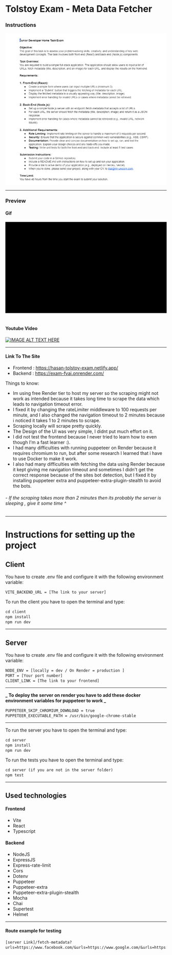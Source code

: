 # Tolstoy Exam - Meta Data Fetcher

### Instructions

![instructions](./instructions.png)

---

### Preview

#### Gif

![preview](./site-preview.gif)
<br>
<br>

#### Youtube Video

[![IMAGE ALT TEXT HERE](https://img.youtube.com/vi/uedWgeJFZw0/0.jpg)](https://www.youtube.com/watch?v=uedWgeJFZw0)

---

#### Link To The Site

- Frontend : https://hasan-tolstoy-exam.netlify.app/
- Backend : https://exam-fvai.onrender.com/

Things to know:

- Im using free Render tier to host my server so the scraping might not work as intended because it takes long time to scrape the data which leads to navigation timeout error.
- I fixed it by changing the rateLimiter middleware to 100 requests per minute, and I also changed the navigation timeout to 2 minutes because i noticed it takes 1 to 2 minutes to scrape.
- Scraping locally will scrape pretty quickly.
- The Design of the UI was very simple, I didnt put much effort on it.
- I did not test the frontend because I never tried to learn how to even though I'm a fast learner :).
- I had many difficulties with running puppeteer on Render because it requires chromium to run, but after some research I learned that i have to use Docker to make it work.
- I also had many difficulties with fetching the data using Render because it kept giving me navigation timeout and sometimes I didn't get the correct response because of the sites bot detection, but I fixed it by installing puppeteer extra and puppeteer-extra-plugin-stealth to avoid the bots.

###### - If the scraping takes more than 2 minutes then its probably the server is sleeping , give it some time ^

---

# Instructions for setting up the project

## Client

You have to create .env file and configure it with the following environment variable:

```
VITE_BACKEND_URL = [The link to your server]
```

To run the client you have to open the terminal and type:

```
cd client
npm install
npm run dev
```

---

## Server

You have to create .env file and configure it with the following environment variable:

```
NODE_ENV = [locally = dev / On Render = production ]
PORT = [Your port number]
CLIENT_LINK = [The link to your frontend]
```

---

**_ To deploy the server on render you have to add these docker environment variables for puppeteer to work _**

```
PUPPETEER_SKIP_CHROMIUM_DOWNLOAD = true
PUPPETEER_EXECUTABLE_PATH = /usr/bin/google-chrome-stable
```

---

To run the server you have to open the terminal and type:

```
cd server
npm install
npm run dev
```

To run the tests you have to open the terminal and type:

```
cd server (if you are not in the server folder)
npm test
```

---

## Used technologies

#### Frontend

- Vite
- React
- Typescript

#### Backend

- NodeJS
- ExpressJS
- Express-rate-limit
- Cors
- Dotenv
- Puppeteer
- Puppeteer-extra
- Puppeteer-extra-plugin-stealth
- Mocha
- Chai
- Supertest
- Helmet

---

#### Route example for testing

```
[server Link]/fetch-metadata?urls=https://www.facebook.com/&urls=https://www.google.com/&urls=https://www.gotolstoy.com/&urls=https://www.tesla.com/
```
